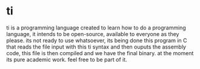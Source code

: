 # ti
ti is a programming language created to learn how to do a programming language, it intends to be open-source, available to everyone as they please. its not ready to use whatsoever, its being done this program in C that reads the file input with this ti syntax and then ouputs the assembly code, this file is then compiled and we have the final binary. at the moment its pure academic work. feel free to be part of it.

